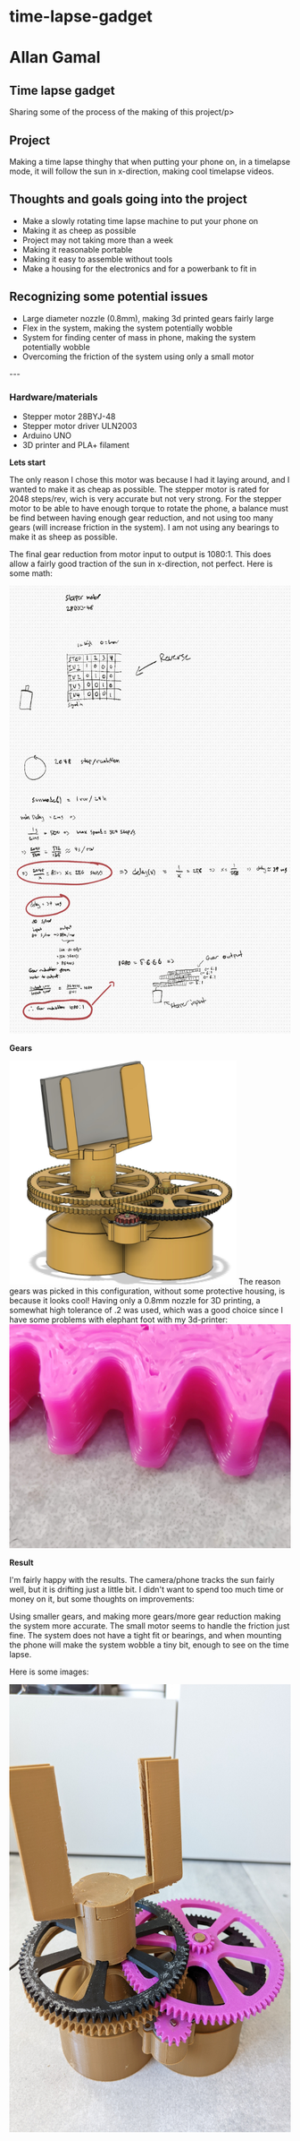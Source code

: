 # time-lapse-gadget
# Allan Gamal

  <h2>Time lapse gadget</h2>
  <p>Sharing some of the process of the making of this project/p>

  <h2>Project</h3>
    <p>Making a time lapse thinghy that when putting your phone on, in a timelapse mode, it will follow the sun in x-direction, making cool timelapse videos.
</p>

   <h2>Thoughts and goals going into the project</h3>
     <ul>
        <li>Make a slowly rotating time lapse machine to put your phone on</li>
        <li>Making it as cheep as possible</li>
        <li>Project may not taking more than a week</li>
        <li>Making it reasonable portable </li>
        <li>Making it easy to assemble without tools</li>
        <li>Make a housing for the electronics and for a powerbank to fit in</li>

</ul>

  <h2>Recognizing some potential issues</h2>
    <ul>
        <li>Large diameter nozzle (0.8mm), making 3d printed gears fairly large</li>
        <li>Flex in the system, making the system potentially wobble</li>
        <li>System for finding center of mass in phone, making the system potentially wobble</li>
        <li>Overcoming the friction of the system using only a small motor</li>
   </ul>
---

<h3>Hardware/materials</h3>
    <ul>
        <li>Stepper motor 28BYJ-48</li>
        <li>Stepper motor driver ULN2003</li>
        <li>Arduino UNO</li>
        <li>3D printer and PLA+ filament</li>
   </ul>



**Lets start**

The only reason I chose this motor was because I had it laying around, and I wanted to make it as cheap as possible. The stepper motor is rated for 2048 steps/rev, wich is very accurate but not very strong. 
For the stepper motor to be able to have enough torque to rotate the phone,
a balance must be find between having enough gear reduction, and not using too many gears (will increase friction in the system). I am not using any bearings
to make it as sheep as possible.

The final gear reduction from motor input to output is 1080:1. This does allow a fairly good traction of the sun in x-direction, not perfect. 
Here is some math:

<img src="img/IMG_19119480F93C-1.jpeg" height="800px">

**Gears**

<img src="img/tl cad.jpg" height="400px">
The reason gears was picked in this configuration, without some protective housing, is because it looks cool! 
Having only a 0.8mm nozzle for 3D printing, a somewhat high tolerance of .2 was used, which was a good choice since I have some problems with elephant foot with my 3d-printer:

<img src="img/IMG_20220417_184803.jpg" height="400px">

**Result**

I'm fairly happy with the results. The camera/phone tracks the sun fairly well, but it is drifting just a little bit. 
I didn't want to spend too much time or money on it, but some thoughts on improvements:

Using smaller gears, and making more gears/more gear reduction making the system more accurate. The small motor seems to handle the friction just fine. 
The system does not have a tight fit or bearings, and when mounting the phone will make the system wobble a tiny bit, enough to see on the time lapse. 

Here is some images:

<img src="img/PXL_20220417_164550577.jpg" height="800px">


